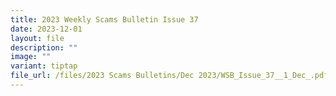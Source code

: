```yaml
---
title: 2023 Weekly Scams Bulletin Issue 37
date: 2023-12-01
layout: file
description: ""
image: ""
variant: tiptap
file_url: /files/2023 Scams Bulletins/Dec 2023/WSB_Issue_37__1_Dec_.pdf
---
```


